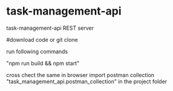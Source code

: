 # task-management-api
task-management-api REST server 



#download code or git clone <repo path> 

run following commands 

"npm run build && npm start"  

cross chect the same in browser 
import postman collection "task_management_api.postman_collection"
in the project folder
